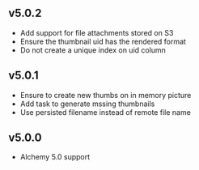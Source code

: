 ## v5.0.2

- Add support for file attachments stored on S3
- Ensure the thumbnail uid has the rendered format
- Do not create a unique index on uid column

## v5.0.1

- Ensure to create new thumbs on in memory picture
- Add task to generate mssing thumbnails
- Use persisted filename instead of remote file name

## v5.0.0

- Alchemy 5.0 support
